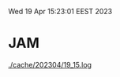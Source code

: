 Wed 19 Apr 15:23:01 EEST 2023
# JAM
<a href='./cache/202304/19_15.log'>./cache/202304/19_15.log</a>
